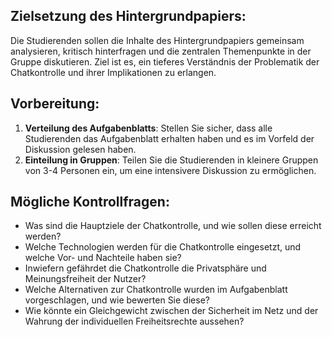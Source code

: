## Zielsetzung des Hintergrundpapiers:
Die Studierenden sollen die Inhalte des Hintergrundpapiers gemeinsam analysieren, kritisch hinterfragen und die zentralen Themenpunkte in der Gruppe diskutieren. Ziel ist es, ein tieferes Verständnis der Problematik der Chatkontrolle und ihrer Implikationen zu erlangen.

## Vorbereitung:
1. **Verteilung des Aufgabenblatts**: Stellen Sie sicher, dass alle Studierenden das Aufgabenblatt erhalten haben und es im Vorfeld der Diskussion gelesen haben.
2. **Einteilung in Gruppen**: Teilen Sie die Studierenden in kleinere Gruppen von 3-4 Personen ein, um eine intensivere Diskussion zu ermöglichen.

## Mögliche Kontrollfragen:
- Was sind die Hauptziele der Chatkontrolle, und wie sollen diese erreicht werden?
- Welche Technologien werden für die Chatkontrolle eingesetzt, und welche Vor- und Nachteile haben sie?
- Inwiefern gefährdet die Chatkontrolle die Privatsphäre und Meinungsfreiheit der Nutzer?
- Welche Alternativen zur Chatkontrolle wurden im Aufgabenblatt vorgeschlagen, und wie bewerten Sie diese?
- Wie könnte ein Gleichgewicht zwischen der Sicherheit im Netz und der Wahrung der individuellen Freiheitsrechte aussehen?
